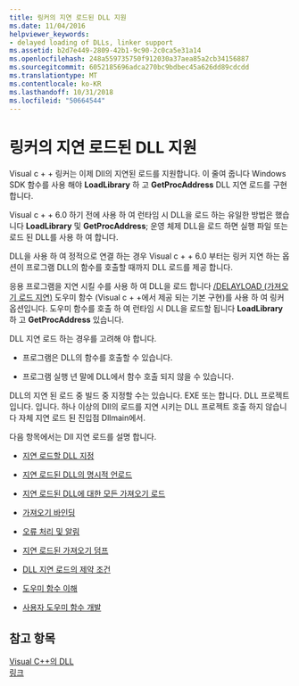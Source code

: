 ```yaml
---
title: 링커의 지연 로드된 DLL 지원
ms.date: 11/04/2016
helpviewer_keywords:
- delayed loading of DLLs, linker support
ms.assetid: b2d7e449-2809-42b1-9c90-2c0ca5e31a14
ms.openlocfilehash: 248a559735750f912030a37aea85a2cb34156887
ms.sourcegitcommit: 6052185696adca270bc9bdbec45a626dd89cdcdd
ms.translationtype: MT
ms.contentlocale: ko-KR
ms.lasthandoff: 10/31/2018
ms.locfileid: "50664544"
---
```

# <a name="linker-support-for-delay-loaded-dlls"></a>링커의 지연 로드된 DLL 지원

Visual c + + 링커는 이제 Dll의 지연된 로드를 지원합니다. 이 줄여 줍니다 Windows SDK 함수를 사용 해야 **LoadLibrary** 하 고 **GetProcAddress** DLL 지연 로드를 구현 합니다.

Visual c + + 6.0 하기 전에 사용 하 여 런타임 시 DLL을 로드 하는 유일한 방법은 했습니다 **LoadLibrary** 및 **GetProcAddress**; 운영 체제 DLL을 로드 하면 실행 파일 또는 로드 된 DLL를 사용 하 여 합니다.

DLL을 사용 하 여 정적으로 연결 하는 경우 Visual c + + 6.0 부터는 링커 지연 하는 옵션이 프로그램 DLL의 함수를 호출할 때까지 DLL 로드를 제공 합니다.

응용 프로그램을 지연 시킬 수를 사용 하 여 DLL을 로드 합니다 [/DELAYLOAD (가져오기 로드 지연)](../../build/reference/delayload-delay-load-import.md) 도우미 함수 (Visual c + +에서 제공 되는 기본 구현)를 사용 하 여 링커 옵션입니다. 도우미 함수를 호출 하 여 런타임 시 DLL을 로드할 됩니다 **LoadLibrary** 하 고 **GetProcAddress** 있습니다.

DLL 지연 로드 하는 경우를 고려해 야 합니다.

- 프로그램은 DLL의 함수를 호출할 수 있습니다.

- 프로그램 실행 년 말에 DLL에서 함수 호출 되지 않을 수 있습니다.

DLL의 지연 된 로드 중 빌드 중 지정할 수는 있습니다. EXE 또는 합니다. DLL 프로젝트입니다. 입니다. 하나 이상의 Dll의 로드를 지연 시키는 DLL 프로젝트 호출 하지 않습니다 자체 지연 로드 된 진입점 Dllmain에서.

다음 항목에서는 Dll 지연 로드를 설명 합니다.

- [지연 로드할 DLL 지정](../../build/reference/specifying-dlls-to-delay-load.md)

- [지연 로드된 DLL의 명시적 언로드](../../build/reference/explicitly-unloading-a-delay-loaded-dll.md)

- [지연 로드된 DLL에 대한 모든 가져오기 로드](../../build/reference/loading-all-imports-for-a-delay-loaded-dll.md)

- [가져오기 바인딩](../../build/reference/binding-imports.md)

- [오류 처리 및 알림](../../build/reference/error-handling-and-notification.md)

- [지연 로드된 가져오기 덤프](../../build/reference/dumping-delay-loaded-imports.md)

- [DLL 지연 로드의 제약 조건](../../build/reference/constraints-of-delay-loading-dlls.md)

- [도우미 함수 이해](understanding-the-helper-function.md)

- [사용자 도우미 함수 개발](../../build/reference/developing-your-own-helper-function.md)

## <a name="see-also"></a>참고 항목

[Visual C++의 DLL](../../build/dlls-in-visual-cpp.md)<br/>
[링크](../../build/reference/linking.md)